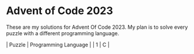 # Advent of Code 2023

These are my solutions for Advent Of Code 2023. My plan is to solve every puzzle with a different programming language.


| Puzzle | Programming Language |
| 1 | C |
